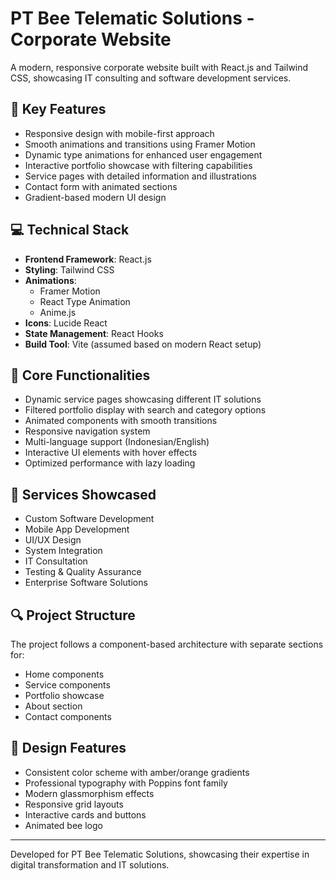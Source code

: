 # PT Bee Telematic Solutions - Corporate Website

A modern, responsive corporate website built with React.js and Tailwind CSS, showcasing IT consulting and software development services.

## 🚀 Key Features

- Responsive design with mobile-first approach
- Smooth animations and transitions using Framer Motion
- Dynamic type animations for enhanced user engagement
- Interactive portfolio showcase with filtering capabilities
- Service pages with detailed information and illustrations
- Contact form with animated sections
- Gradient-based modern UI design

## 💻 Technical Stack

- **Frontend Framework**: React.js
- **Styling**: Tailwind CSS
- **Animations**: 
  - Framer Motion
  - React Type Animation
  - Anime.js
- **Icons**: Lucide React
- **State Management**: React Hooks
- **Build Tool**: Vite (assumed based on modern React setup)

## 🎯 Core Functionalities

- Dynamic service pages showcasing different IT solutions
- Filtered portfolio display with search and category options
- Animated components with smooth transitions
- Responsive navigation system
- Multi-language support (Indonesian/English)
- Interactive UI elements with hover effects
- Optimized performance with lazy loading

## 🌟 Services Showcased

- Custom Software Development
- Mobile App Development
- UI/UX Design
- System Integration
- IT Consultation
- Testing & Quality Assurance
- Enterprise Software Solutions

## 🔍 Project Structure

The project follows a component-based architecture with separate sections for:
- Home components
- Service components
- Portfolio showcase
- About section
- Contact components

## 🎨 Design Features

- Consistent color scheme with amber/orange gradients
- Professional typography with Poppins font family
- Modern glassmorphism effects
- Responsive grid layouts
- Interactive cards and buttons
- Animated bee logo

---

Developed for PT Bee Telematic Solutions, showcasing their expertise in digital transformation and IT solutions.
